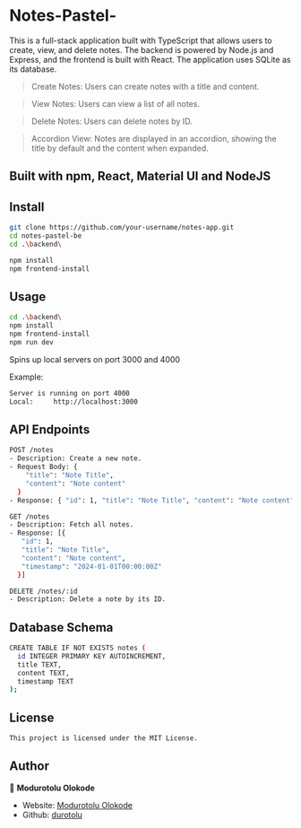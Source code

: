 # Notes-Pastel-

This is a full-stack application built with TypeScript that allows users to create, view, and delete notes. The backend is powered by Node.js and Express, and the frontend is built with React. The application uses SQLite as its database.

> Create Notes: Users can create notes with a title and content.

> View Notes: Users can view a list of all notes.

> Delete Notes: Users can delete notes by ID.

> Accordion View: Notes are displayed in an accordion, showing the title by default and the content when expanded.

## Built with npm, React, Material UI and NodeJS

## Install

```sh
git clone https://github.com/your-username/notes-app.git
cd notes-pastel-be
cd .\backend\

npm install
npm frontend-install
```

## Usage

```sh
cd .\backend\
npm install
npm frontend-install
npm run dev
```

Spins up local servers on port 3000 and 4000


Example:

```sh
Server is running on port 4000
Local:     http://localhost:3000
```

## API Endpoints

```sh
POST /notes
- Description: Create a new note.
- Request Body: {
    "title": "Note Title",
    "content": "Note content"
  }
- Response: { "id": 1, "title": "Note Title", "content": "Note content", "timestamp": "2024-01-01T00:00:00Z" }

GET /notes
- Description: Fetch all notes.
- Response: [{
   "id": 1,
   "title": "Note Title",
   "content": "Note content",
   "timestamp": "2024-01-01T00:00:00Z" 
  }]

DELETE /notes/:id
- Description: Delete a note by its ID.
```

## Database Schema

```sh
CREATE TABLE IF NOT EXISTS notes (
  id INTEGER PRIMARY KEY AUTOINCREMENT,
  title TEXT,
  content TEXT,
  timestamp TEXT
);
```

## License

```sh
This project is licensed under the MIT License.
```

## Author

👤 **Modurotolu Olokode**

- Website: [Modurotolu Olokode](https://www.linkedin.com/in/modurotoluolokode/)
- Github: [durotolu](https://github.com/durotolu)